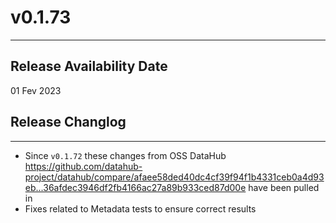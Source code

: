 # v0.1.73
---

Release Availability Date
---
01 Fev 2023


## Release Changlog
---
- Since `v0.1.72` these changes from OSS DataHub https://github.com/datahub-project/datahub/compare/afaee58ded40dc4cf39f94f1b4331ceb0a4d93eb...36afdec3946df2fb4166ac27a89b933ced87d00e have been pulled in
- Fixes related to Metadata tests to ensure correct results